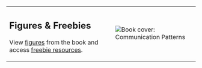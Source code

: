 <table style="border-collapse: collapse;">
 <tr>
  <td>
   <h2>Figures & Freebies</h2>
   <p>View <a href="figures.html">figures</a> from the book and access <a href="freebies.html">freebie resources</a>.</p>
  </td>
  <td style="min-width: 75px; max-width: 300px">
   <image src="assets/compatcover.png" align="center" alt="Book cover: Communication Patterns" />
  </td>
 </tr>
